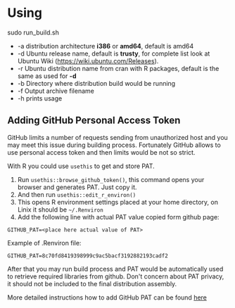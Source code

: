 # Using

sudo run_build.sh 

- -a distribution architecture **i386** or **amd64**, default is amd64
- -d Ubuntu release name, default is **trusty**, for complete list look at Ubuntu Wiki (https://wiki.ubuntu.com/Releases).
- -r Ubuntu distribution name from cran with R packages, default is the same as used for **-d**
- -b Directory where distribution build would be running
- -f Output archive filename
- -h prints usage

## Adding GitHub Personal Access Token

GitHub limits a number of requests sending from unauthorized host and you may meet
this issue during building process.
Fortunately GitHub allows to use personal access token and then limits would be not so strict.

With R you could use `usethis` to get and store PAT.
1. Run `usethis::browse_github_token()`, this command opens your browser 
and generates PAT. Just copy it.
1. And then run `usethis::edit_r_environ()`
1. This opens R environment settings placed at your home directory, 
on Linix it should be `~/.Renviron`
1. Add the following line with actual PAT value copied form github page:
```
GITHUB_PAT=<place here actual value of PAT>
```

Example of .Renviron file:
```
GITHUB_PAT=8c70fd8419398999c9ac5bacf3192882193cadf2
```

After that you may run build process and PAT would be automatically used
to retrieve required libraries from github. 
Don't concern about PAT privacy, it should not be included to the final distribution assembly.


More detailed instructions how to add GitHub PAT
can be found [here](https://happygitwithr.com/github-pat.html#step-by-step)